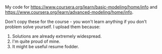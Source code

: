 My code for https://www.coursera.org/learn/basic-modeling/home/info and https://www.coursera.org/learn/advanced-modeling/home/info.

Don't copy these for the course - you won't learn anything if you don't problem solve yourself. I upload them because:
1. Solutions are already extremely widespread.
2. I'm quite proud of mine.
3. It might be useful resume fodder.
